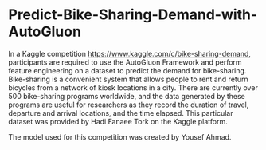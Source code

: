 # Predict-Bike-Sharing-Demand-with-AutoGluon

In a Kaggle competition https://www.kaggle.com/c/bike-sharing-demand, participants are required to use the AutoGluon Framework and perform feature engineering on a dataset to predict the demand for bike-sharing. Bike-sharing is a convenient system that allows people to rent and return bicycles from a network of kiosk locations in a city. There are currently over 500 bike-sharing programs worldwide, and the data generated by these programs are useful for researchers as they record the duration of travel, departure and arrival locations, and the time elapsed. This particular dataset was provided by Hadi Fanaee Tork on the Kaggle platform.

The model used for this competition was created by Yousef Ahmad.
